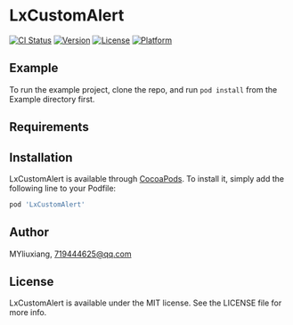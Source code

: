 # LxCustomAlert

[![CI Status](https://img.shields.io/travis/MYliuxiang/LxCustomAlert.svg?style=flat)](https://travis-ci.org/MYliuxiang/LxCustomAlert)
[![Version](https://img.shields.io/cocoapods/v/LxCustomAlert.svg?style=flat)](https://cocoapods.org/pods/LxCustomAlert)
[![License](https://img.shields.io/cocoapods/l/LxCustomAlert.svg?style=flat)](https://cocoapods.org/pods/LxCustomAlert)
[![Platform](https://img.shields.io/cocoapods/p/LxCustomAlert.svg?style=flat)](https://cocoapods.org/pods/LxCustomAlert)

## Example

To run the example project, clone the repo, and run `pod install` from the Example directory first.

## Requirements

## Installation

LxCustomAlert is available through [CocoaPods](https://cocoapods.org). To install
it, simply add the following line to your Podfile:

```ruby
pod 'LxCustomAlert'
```

## Author

MYliuxiang, 719444625@qq.com

## License

LxCustomAlert is available under the MIT license. See the LICENSE file for more info.
